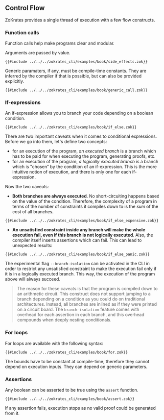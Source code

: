 ## Control Flow

ZoKrates provides a single thread of execution with a few flow constructs.

### Function calls

Function calls help make programs clear and modular.

Arguments are passed by value.

```zokrates
{{#include ../../../zokrates_cli/examples/book/side_effects.zok}}
```

Generic paramaters, if any, must be compile-time constants. They are inferred by the compiler if that is possible, but can also be provided explicitly.

```zokrates
{{#include ../../../zokrates_cli/examples/book/generic_call.zok}}
```

### If-expressions

An if-expression allows you to branch your code depending on a boolean condition.

```zokrates
{{#include ../../../zokrates_cli/examples/book/if_else.zok}}
```

There are two important caveats when it comes to conditional expressions. Before we go into them, let's define two concepts:
- for an execution of the program, *an executed branch* is a branch which has to be paid for when executing the program, generating proofs, etc.
- for an execution of the program, *a logically executed branch* is a branch which is "chosen" by the condition of an if-expression. This is the more intuitive notion of execution, and there is only one for each if-expression.

Now the two caveats:
- **Both branches are always executed**. No short-circuiting happens based on the value of the condition. Therefore, the complexity of a program in terms of the number of constraints it compiles down to is the *sum* of the cost of all branches.
```zokrates
{{#include ../../../zokrates_cli/examples/book/if_else_expensive.zok}}
```
- **An unsatisfied constraint inside any branch will make the whole execution fail, even if this branch is not logically executed**. Also, the compiler itself inserts assertions which can fail. This can lead to unexpected results:
```zokrates
{{#include ../../../zokrates_cli/examples/book/if_else_panic.zok}}
```
The experimental flag `--branch-isolation` can be activated in the CLI in order to restrict any unsatisfied constraint to make the execution fail only if it is in a logically executed branch. This way, the execution of the program above will always succeed.

>The reason for these caveats is that the program is compiled down to an arithmetic circuit. This construct does not support jumping to a branch depending on a condition as you could do on traditional architectures. Instead, all branches are inlined as if they were printed on a circuit board. The `branch-isolation` feature comes with overhead for each assertion in each branch, and this overhead compounds when deeply nesting conditionals.

### For loops

For loops are available with the following syntax:

```zokrates
{{#include ../../../zokrates_cli/examples/book/for.zok}}
```

The bounds have to be constant at compile-time, therefore they cannot depend on execution inputs. They can depend on generic parameters.

### Assertions

Any boolean can be asserted to be true using the `assert` function.

```zokrates
{{#include ../../../zokrates_cli/examples/book/assert.zok}}
```

If any assertion fails, execution stops as no valid proof could be generated from it.
